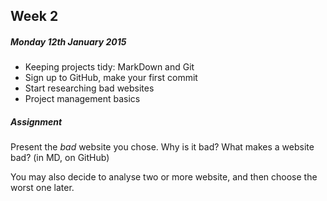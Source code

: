 ## Week 2

##### Monday 12th January 2015

* Keeping projects tidy: MarkDown and Git
* Sign up to GitHub, make your first commit
* Start researching bad websites
* Project management basics

##### Assignment

Present the *bad* website you chose. Why is it bad? What makes a website bad? (in MD, on GitHub) 

You may also decide to analyse two or more website, and then choose the worst one later.